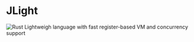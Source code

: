 # JLight
![Rust](https://github.com/playXE/jlight/workflows/Rust/badge.svg)
Lightweigh language with fast register-based VM and concurrency support
